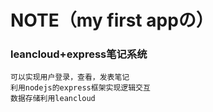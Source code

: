 NOTE（my first appの）
=====
### leancloud+express笔记系统
    可以实现用户登录，查看，发表笔记
    利用nodejs的express框架实现逻辑交互
    数据存储利用leancloud

